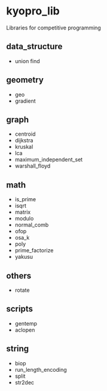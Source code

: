 # kyopro_lib
Libraries for competitive programming

## data_structure
- union find

## geometry
- geo
- gradient

## graph
- centroid
- dijkstra
- kruskal
- lca
- maximum_independent_set
- warshall_floyd

## math
- is_prime
- isqrt
- matrix
- modulo
- normal_comb
- ofop
- osa_k
- poly
- prime_factorize
- yakusu

## others
- rotate

## scripts
- gentemp
- aclopen

## string
- biop
- run_length_encoding
- split
- str2dec